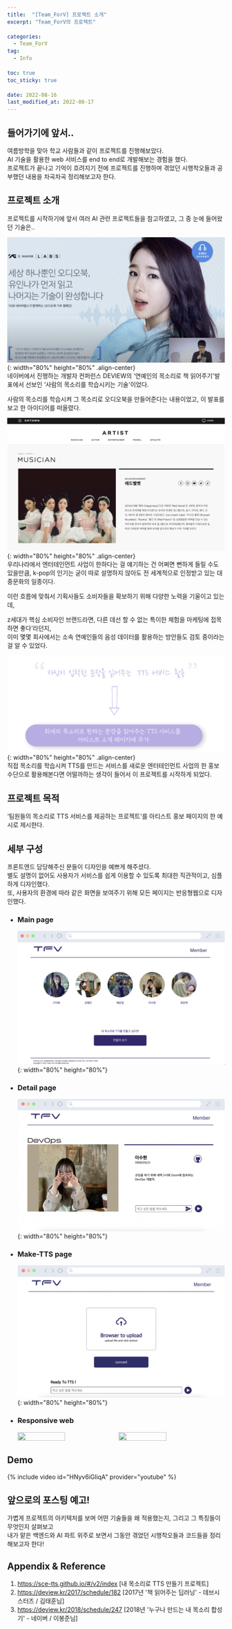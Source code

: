 ```yaml
---
title:  "[Team_ForV] 프로젝트 소개"
excerpt: "Team_ForV의 프로젝트"

categories:
  - Team_ForV
tag:
  - Info

toc: true
toc_sticky: true

date: 2022-08-16
last_modified_at: 2022-08-17
---
```

## 들어가기에 앞서..
여름방학을 맞아 학교 사람들과 같이 프로젝트를 진행해보았다.<br>
AI 기술을 활용한 web 서비스를 end to end로 개발해보는 경험을 했다.<br>
프로젝트가 끝나고 기억이 흐려지기 전에 프로젝트를 진행하며 겪었던 시행착오들과 공부했던 내용을 차곡차곡 정리해보고자 한다.

## 프로젝트 소개
프로젝트를 시작하기에 앞서 여러 AI 관련 프로젝트들을 참고하였고, 그 중 눈에 들어왔던 기술은..

![image](/assets/images/Team_ForV/2-1.png){: width="80%" height="80%" .align-center}<br>
네이버에서 진행하는 개발자 컨퍼런스 DEVIEW의 ‘연예인의 목소리로 책 읽어주기'발표에서 선보인 ‘사람의 목소리를 학습시키는 기술'이었다.

사람의 목소리를 학습시켜 그 목소리로 오디오북을 만들어준다는 내용이었고, 이 발표를 보고 한 아이디어를 떠올렸다.

![image](/assets/images/Team_ForV/2-2.png){: width="80%" height="80%" .align-center}<br>
우리나라에서 엔터테인먼트 사업이 한하다는 걸 얘기하는 건 어쩌면 뻔하게 들릴 수도 있을만큼, k-pop의 인기는 굳이 따로 설명하지 않아도 전 세계적으로 인정받고 있는 대중문화의 일종이다.

이런 흐름에 맞춰서 기획사들도 소비자들을 확보하기 위해 다양한 노력을 기울이고 있는데,


z세대가 핵심 소비자인 브랜드라면, 다른 데선 할 수 없는 특이한 체험을 마케팅에 접목하면 좋다’라던지,<br>
이미 몇몇 회사에서는 소속 연예인들의 음성 데이터를 활용하는 방안들도 검토 중이라는 걸 알 수 있었다.<br>

![image](/assets/images/Team_ForV/2-3.png){: width="80%" height="80%" .align-center}<br>
직접 목소리를 학습시켜 TTS를 만드는 서비스를 새로운 엔터테인먼트 사업의 한 홍보수단으로 활용해본다면 어떨까하는 생각이 들어서 이 프로젝트를 시작하게 되었다.

## 프로젝트 목적
‘팀원들의 목소리로 TTS 서비스를 제공하는 프로젝트'를 아티스트 홍보 페이지의 한 예시로 제시한다.

## 세부 구성
프론트엔드 담당해주신 분들이 디자인을 예쁘게 해주셨다.<br>
별도 설명이 없어도 사용자가 서비스를 쉽게 이용할 수 있도록 최대한 직관적이고, 심플하게 디자인했다.<br>
또, 사용자의 환경에 따라 같은 화면을 보여주기 위해 모든 페이지는 반응형웹으로 디자인했다.

- ### Main page
  ![image](/assets/images/Team_ForV/2-4.png){: width="80%" height="80%"}

- ### Detail page
  ![image](/assets/images/Team_ForV/2-5.png){: width="80%" height="80%"}

- ### Make-TTS page
  ![image](/assets/images/Team_ForV/2-6.png){: width="80%" height="80%"}

- ### Responsive web
    <img width="48%" height="48%" src="https://user-images.githubusercontent.com/98803599/183294274-d0c7a378-536c-4fe6-8522-1e82d89f9294.gif">
    <img width="48%" height="48%" src="https://user-images.githubusercontent.com/98803599/183294585-a59fa2c3-b9c6-463c-b211-0042fd356c9a.gif">

## Demo
{% include video id="HNyv6iGliqA" provider="youtube" %}

## 앞으로의 포스팅 예고!
가볍게 프로젝트의 아키텍처를 보며 어떤 기술들을 왜 적용했는지, 그리고 그 특징들이 무엇인지 살펴보고<br>
내가 맡은 백엔드와 AI 파트 위주로 보면서 그동안 겪었던 시행착오들과 코드들을 정리해보고자 한다!

## Appendix & Reference
1) <https://sce-tts.github.io/#/v2/index> [내 목소리로 TTS 만들기 프로젝트]  
2) <https://deview.kr/2017/schedule/182> [2017년 '책 읽어주는 딥러닝' - 데브시스터즈 / 김태훈님]  
3) <https://deview.kr/2018/schedule/247> [2018년 '누구나 만드는 내 목소리 합성기' - 네이버 / 이봉준님]
